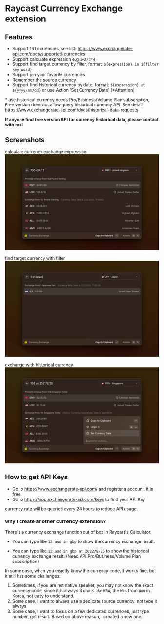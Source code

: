 # Raycast Currency Exchange extension

## Features

* Support 161 currencies, see list: https://www.exchangerate-api.com/docs/supported-currencies
* Support calculate expression e.g `1+2/3*4`
* Support find target currency by filter, format: `${expression} in ${filter key word}`
* Support pin your favorite currencies
* Remember the source currency
* Support find historical currency by date, format: `${expression} at ${yyyy/mm/dd}` or use Action 'Set Currency Date' [*Attention]

\* use historical currency needs Pro/Business/Volume Plan subscription, Free version does not allow query historical currency API.
See detail:
https://www.exchangerate-api.com/docs/historical-data-requests

**If anyone find free version API for currency historical data, please contact with me!**

## Screenshots

calculate currency exchange expression
![exchange_based_on_expression](./media/expression.png)

find target currency with filter
![exchange_based_on_filter](./media/filter.png)

exchange with historical currency
![exchange_based_on_historical_currency](./media/historical.png)

## How to get API Keys

* Go to https://www.exchangerate-api.com/ and register a account, it is free
* Go to https://app.exchangerate-api.com/keys to find your API Key

currency rate will be queried every 24 hours to reduce API usage.

### why I create another currency extension?

There's a currency exchange function out of box in Raycast's Calculator.

* You can type like `12 usd in gbp` to show the currency exchange result.

* You can type like `12 usd in gbp at 2022/9/25` to show the historical currency exchange result. (Need API Pro/Business/Volume Plan subscription)

In some case, when you exactly know the currency code, it works fine, but it still has some challenges:

1. Sometimes, if you are not native speaker, you may not know the exact currency code, since it is always 3 chars like `KRW`, the `W` is from `Won` in Korea, not easy to understand.
2. Some case, I want to always use a dedicate source currency, not type it always.
3. Some case, I want to focus on a few dedicated currencies, just type number, get result.
   Based on above reason, I created a new one.